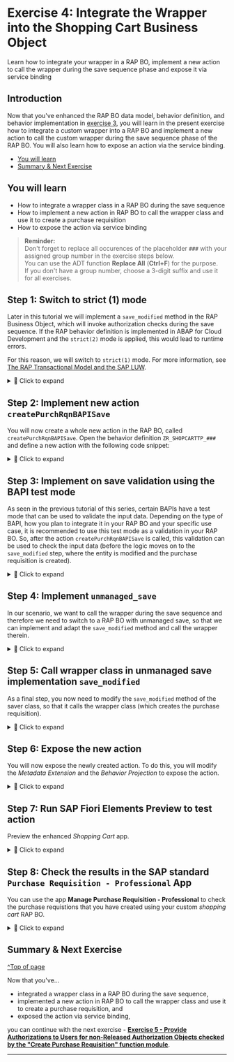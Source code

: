 # Exercise 4: Integrate the Wrapper into the Shopping Cart Business Object
<!-- description --> Learn how to integrate your wrapper in a RAP BO, implement a new action to call the wrapper during the save sequence phase and expose it via service binding

## Introduction

Now that you've enhanced the RAP BO data model, behavior definition, and behavior implementation in [exercise 3](../ex3/README.md), you will learn in the present exercise how to integrate a custom wrapper into a RAP BO and implement a new action to call the custom wrapper during the save sequence phase of the RAP BO. You will also learn how to expose an action via the service binding. 

<!--
## Intro
>Throughout this tutorial, wherever ### appears, use a number (e.g. 000). This tutorial is done with the placeholder 000.

In this tutorial you will take the wrapper that you created and you will integrate it in your shopping cart RAP Business Object (RAP BO) to create purchase requisitions in your online shop application as indicated in the [Using BAPIs in RAP](https://blogs.sap.com/2022/11/30/using-bapis-in-rap/) blog post:

- You will implement a new action. The action shall change the status of the business object instance to "Submitted".
- You will implement a validation for the status. When the status is "Submitted", the validation will call the BAPI in test mode via the wrapper. It will return any error message raised by the BAPI. These error messages are then returned to the end user.
- You will adapt the RAP BO and turn it into a RAP BO with unmanaged save. In the corresponding `save_modified` method implementation, when the status of a business object instance is "Submitted", the wrapper will be called via the BAPI and a purchase requisition is created for that business object instance.

-->


- [You will learn](#you-will-learn)
- [Summary & Next Exercise](#summary--next-exercise)  


## You will learn
- How to integrate a wrapper class in a RAP BO during the save sequence
- How to implement a new action in RAP BO to call the wrapper class and use it to create a purchase requisition
- How to expose the action via service binding

> **Reminder:**   
> Don't forget to replace all occurences of the placeholder **`###`** with your assigned group number in the exercise steps below.  
> You can use the ADT function **Replace All** (**Ctrl+F**) for the purpose.   
> If you don't have a group number, choose a 3-digit suffix and use it for all exercises.

## Step 1: Switch to strict (1) mode

Later in this tutorial we will implement a `save_modified` method in the RAP Business Object, which will invoke authorization checks during the save sequence. If the RAP behavior definition is implemented in ABAP for Cloud Development and the `strict(2)` mode is applied, this would lead to runtime errors. 

For this reason, we will switch to `strict(1)` mode. For more information, see [The RAP Transactional Model and the SAP LUW](https://help.sap.com/docs/abap-cloud/abap-rap/rap-transactional-model-and-sap-luw).

<details>
  <summary>🔵 Click to expand</summary>
  
Connect to your system via ADT and navigate to the package `Z_PURCHASE_REQ_###` containing the RAP BO. Open the behavior definition `ZR_SHOPCARTTP_###` and change to `strict(1)` mode:

![Switch strict mode](images/switch_strict_mode.png)

Save and activate it.

Open the behavior definition `ZC_SHOPCARTTP_###` and change to `strict(1)` mode there as well:

![Switch strict mode](images/switch_strict_mode2.png)

Save and activate it.

</details>

## Step 2: Implement new action `createPurchRqnBAPISave`

You will now create a whole new action in the RAP BO, called `createPurchRqnBAPISave`. Open the behavior definition `ZR_SHOPCARTTP_###` and define a new action with the following code snippet:

<details>
  <summary>🔵 Click to expand</summary>
  
```ABAP
  action ( features : instance ) createPurchRqnBAPISave result [1] $self;

```

Your behavior definition should look as follows:

![define action](images/declare_action.png)

Save and activate it.

Position the cursor on the newly defined action and use the shortcut `ctrl + 1` to load the quick assist proposals, then double-click on `add method for action createPurchRqnBAPISave of entity zr_shopcarttp_### in local class lhc_shopcart`. 

This will automatically create an empty method implementation in the `lhc_shopcart` class. Implement the method as follows:

``` ABAP
  METHOD createPurchRqnBAPISave.
  "read transfered order instances
  READ ENTITIES OF zr_shopcarttp_### IN LOCAL MODE
    ENTITY ShoppingCart
      ALL FIELDS WITH
      CORRESPONDING #( keys )
    RESULT DATA(OnlineOrders).
 
  MODIFY ENTITIES OF zr_shopcarttp_### IN LOCAL MODE
     ENTITY ShoppingCart
        UPDATE FIELDS ( OverallStatus )
           WITH VALUE #( FOR key IN keys (
            OrderUUID = key-OrderUUID
            OverallStatus = c_overall_status-submitted
         ) ).
 
  "Read the changed data for action result
  READ ENTITIES OF zr_shopcarttp_### IN LOCAL MODE
    ENTITY ShoppingCart
      ALL FIELDS WITH
      CORRESPONDING #( keys )
    RESULT DATA(result_read).
  "return result entities
  result = VALUE #( FOR result_order IN result_read ( %tky   = result_order-%tky
                                                      %param = result_order ) ).
  ENDMETHOD.

```

Save and activate it.

This action will mark the orders where purchase requisition shall be created using the `OverallStatus` field. In a later step we will create the `save_modified` implementation and adapt it to use this `OverallStatus` field to filter the orders where purchase requisition shall be created. 
As a result, when the button for this action is clicked in the UI, a new purchase requisition will be created for the selected entity via the wrapper class.

You now need to adapt the `get_instance_features` method in the `lhc_shopcart` class of the behavior implementation by adding the following code snippet:

```ABAP
%action-createPurchRqnBAPISave
= COND #( WHEN OnlineOrder-OverallStatus = c_overall_status-submitted OR OnlineOrder-%is_draft = if_abap_behv=>mk-on
          THEN if_abap_behv=>fc-o-disabled
          ELSE if_abap_behv=>fc-o-enabled )
```

So the method implementation now looks as follows:

![Add the condition for the new action](images/get_instance_features.png)

Save and activate it.

</details>

## Step 3: Implement on save validation using the BAPI test mode

As seen in the previous tutorial of this series, certain BAPIs have a test mode that can be used to validate the input data. Depending on the type of BAPI, how you plan to integrate it in your RAP BO and your specific use case, it is recommended to use this test mode as a validation in your RAP BO. So, after the action `createPurchRqnBAPISave` is called, this validation can be used to check the input data (before the logic moves on to the `save_modified` step, where the entity is modified and the purchase requisition is created).

<details>
  <summary>🔵 Click to expand</summary>
  
Open the behavior definition `ZR_SHOPCARTTP_###` and implement a new validation called `checkPurchaseRequisition`:

Add the following statement so that the validation will be executed also in draft mode.  

```ABAP
  draft determine action Prepare { validation checkOrderedQuantity; validation checkDeliveryDate; validation checkPurchaseRequisition;}
```

And add the following code to define the new validation (see also screen shot below).      
```ABAP  
  validation checkPurchaseRequisition on save { field OverallStatus; }
```

![Add validation](images/add_validation.png)

Save and activate it. Then place the cursor on the newly created validation and use the shortcut `ctrl + 1` to load the quick assist proposals, then double-click on `Add method for validation checkpurchaserequisition of entity zr_shopcarttp_### in local class lhc_shopcart` and implement the method as follows:

<details>
  <summary>🟡📄 Click to expand and view or copy the source code!</summary>  
  
``` ABAP
  METHOD checkpurchaserequisition.

    DATA prheader TYPE zif_wrap_bapi_pr_###=>bapimereqheader .
    DATA prheaderx TYPE zif_wrap_bapi_pr_###=>bapimereqheaderx .
    DATA number  TYPE zif_wrap_bapi_pr_###=>banfn  .
    DATA pritem  TYPE zif_wrap_bapi_pr_###=>_bapimereqitemimp .
    DATA pritemx  TYPE zif_wrap_bapi_pr_###=>_bapimereqitemx  .
    DATA prheaderexp  TYPE zif_wrap_bapi_pr_###=>bapimereqheader .
    DATA  return  TYPE zif_wrap_bapi_pr_###=>_bapiret2 .

    "read relevant order instance data
    READ ENTITIES OF zr_shopcarttp_### IN LOCAL MODE
      ENTITY ShoppingCart
        ALL FIELDS WITH
        CORRESPONDING #( keys )
      RESULT DATA(OnlineOrders).

    prheader = VALUE #( pr_type = 'NB' ).
    prheaderx = VALUE #( pr_type = 'X' ).

    LOOP AT OnlineOrders INTO DATA(OnlineOrder) WHERE OverallStatus = c_overall_status-submitted.

      pritem           = VALUE #( (
                           preq_item  = '00010'
                           plant      = '1010'
                           acctasscat = 'U'
                           currency   = OnlineOrder-Currency
                           deliv_date = OnlineOrder-DeliveryDate
                           material   = 'ZPRINTER01'
                           matl_group = 'A001'
                           preq_price = OnlineOrder-Price
                           quantity   = OnlineOrder-OrderQuantity
                           unit       = 'ST'
                           pur_group = '001'
                           purch_org = '1010'
                           short_text =  OnlineOrder-OrderedItem
                         ) ).

      pritemx           = VALUE #( (
                        preq_item  = '00010'
                        plant      = 'X'
                        acctasscat = 'X'
                        currency   = 'X'
                        deliv_date = 'X'
                        material   = 'X'
                        matl_group = 'X'
                        preq_price = 'X'
                        quantity   = 'X'
                        unit       = 'X'
                        pur_group = 'X'
                        purch_org = 'X'
                        short_text = 'X'
                      ) ).


      zcl_f_wrap_bapi_pr_###=>create_instance( )->bapi_pr_create(  
          EXPORTING
            prheader = prheader
            prheaderx = prheaderx
            testrun = abap_true
          IMPORTING
            number   = number
            prheaderexp = prheaderexp
          CHANGING
            pritem          = pritem
            pritemx         = pritemx
            return          = return
            )
        .

      LOOP AT return INTO DATA(pr_return_msg) WHERE type = 'E' OR type = 'W'.
        APPEND VALUE #(
          orderuuid = OnlineOrder-OrderUUID
          %msg = new_message(
                        id        = pr_return_msg-id
                        number    = pr_return_msg-number
                        severity  = COND #( WHEN pr_return_msg-type = 'E' THEN if_abap_behv_message=>severity-error
                                            WHEN pr_return_msg-type = 'W' THEN if_abap_behv_message=>severity-warning
                                             )
                         v1 = pr_return_msg-message_v1
                         v2 = pr_return_msg-message_v2
                         v3 = pr_return_msg-message_v3
                         v4 = pr_return_msg-message_v4  )
          %element-purchaserequisition = if_abap_behv=>mk-on
          %action-createPurchRqnBAPISave = if_abap_behv=>mk-on
           ) TO reported-shoppingcart.

        APPEND VALUE #(
         orderuuid = OnlineOrder-OrderUUID
         %fail = VALUE #( cause = if_abap_behv=>cause-unspecific )
        ) TO failed-shoppingcart.
      ENDLOOP.
    ENDLOOP.

  ENDMETHOD.
```
</details>

The method reads the entities of the RAP BO, checks the entries and triggers the BAPI test mode call for those orders where a purchase requisition is being created. The method also takes care of error handling: it filters for any error or warning raised from the BAPI call and passes it on to the UI which would display a pop-up error message if needed.

Save it and activate it.

> **Brief explanantion**:     
> The parameter `FOR VALIDATE ON SAVE` means that the method will be used during the save sequence of the RAP BO. Which means that after the creation of a new entry, when the user will save it, this method will be called to check the validity of the input data.
> 
> For the scope of this tutorial, we will use the material `ZPRINTER01`, which is automatically available in any [Fully-Activated Appliance](https://blogs.sap.com/2018/12/12/sap-s4hana-fully-activated-appliance-create-your-sap-s4hana-1809-system-in-a-fraction-of-the-usual-setup-time/) in SAP Cloud Appliance Library. If you are using a different system, you might have to create a material to use in the tutorial (see [Creating Materials](https://help.sap.com/docs/SAP_S4HANA_ON-PREMISE/f7fddfe4caca43dd967ac4c9ce6a70e4/23d6b8535c39b44ce10000000a174cb4.html?version=2022.000)).

</details>

## Step 4: Implement `unmanaged_save`

In our scenario, we want to call the wrapper during the save sequence and therefore we need to switch to a RAP BO with unmanaged save, so that we can implement and adapt the `save_modified` method and call the wrapper therein.

<details>
  <summary>🔵 Click to expand</summary>
  
Open the behavior definition `ZR_SHOPCARTTP_###`, **delete** or **comment out** the following line:

```ABAP
//persistent table zashopcart_### 
```
and **add** the unmanaged save statement:

```ABAP
with unmanaged save

```

![Add unmanaged save](images/add_unmanaged_save.png)

Save and activate it. Position the cursor on the `with unmanaged save` statement and use the shortcut `ctrl + 1` to load the quick assist proposals, then double-click on `Add required method save_modified in new local saver class` to automatically create an empty implementation for the method. Implement it as follows:

```ABAP
  METHOD save_modified.

    DATA : lt_shopping_cart_as        TYPE STANDARD TABLE OF zashopcart_###,
          ls_shopping_cart_as        TYPE                   zashopcart_###.
    IF create-shoppingcart IS NOT INITIAL.
      lt_shopping_cart_as = CORRESPONDING #( create-shoppingcart MAPPING FROM ENTITY ).
      INSERT zashopcart_### FROM TABLE @lt_shopping_cart_as.
    ENDIF.
    IF update IS NOT INITIAL.
      CLEAR lt_shopping_cart_as.
      lt_shopping_cart_as = CORRESPONDING #( update-shoppingcart MAPPING FROM ENTITY ).
      LOOP AT update-shoppingcart  INTO DATA(shoppingcart) WHERE OrderUUID IS NOT INITIAL.
        MODIFY zashopcart_### FROM TABLE @lt_shopping_cart_as.
      ENDLOOP.
    ENDIF.

    LOOP AT delete-shoppingcart INTO DATA(shoppingcart_delete) WHERE OrderUUID IS NOT INITIAL.
      DELETE FROM zashopcart_### WHERE order_uuid = @shoppingcart_delete-OrderUUID.
      DELETE FROM zdshopcart_### WHERE orderuuid = @shoppingcart_delete-OrderUUID.
    ENDLOOP.
  ENDMETHOD.

```

Save and activate it.

> **Brief explanantion**:      
> We use the unmanaged save option for our scenario, rather than the additional save option. This is because the additional save should only be used in case data needs to be saved in addition to BO data in a persistence outside the BO, as stated in the [Additional Save documentation](https://help.sap.com/docs/SAP_S4HANA_CLOUD/e5522a8a7b174979913c99268bc03f1a/ca7097c8ea404b11b1f1334fd54cdd15.html). Since this is not our use case (the purchase requisition is created and saved in the persistency of the shopping cart BO), we rely on the unmanaged save option.

</details>

## Step 5: Call wrapper class in unmanaged save implementation `save_modified`

As a final step, you now need to modify the `save_modified` method of the saver class, so that it calls the wrapper class (which creates the purchase requisition).

<details>
  <summary>🔵 Click to expand</summary>
  
Open the `lsc_zr_shopcarttp_###` class of the behavior implementation and navigate to the `save_modified` method. Add the following code snippet:

```ABAP
    IF update IS NOT INITIAL.
      LOOP AT update-shoppingcart INTO DATA(OnlineOrder) WHERE %control-OverallStatus = if_abap_behv=>mk-on.
        DATA pr_returns TYPE zif_wrap_bapi_pr_create_###=>pr_returns.
        DATA(purchase_requisition) = zcl_bapi_wrap_factory_###=>create_instance( )->create(
          EXPORTING
            pr_header        = VALUE zif_wrap_bapi_pr_create_###=>pr_header( pr_type = 'NB' )
            pr_items         = VALUE zif_wrap_bapi_pr_create_###=>pr_items( (
              preq_item  = '00010'
              plant      = '1010'
              acctasscat = 'U'
              currency   = OnlineOrder-Currency
              deliv_date = OnlineOrder-DeliveryDate
              material   = 'ZPRINTER01'
              matl_group = 'A001'
              preq_price = OnlineOrder-Price
              quantity   = OnlineOrder-OrderQuantity
              unit       = 'ST'
              pur_group = '001'
              purch_org = '1010'
              short_text = OnlineOrder-OrderedItem
            ) )

          IMPORTING
            pr_returns   = pr_returns
        ).

        ASSERT NOT line_exists( pr_returns[ type = 'E' ] ).

        DATA(creation_date) = cl_abap_context_info=>get_system_date(  ).

        UPDATE zashopcart_###
        SET purchase_requisition = @purchase_requisition,
            pr_creation_date = @creation_date
        WHERE order_uuid = @OnlineOrder-OrderUUID.
      ENDLOOP.
    ENDIF.
```

The `save_modified` method implementation should now look as follows:

<details>
  <summary>🟡📄 Click to expand and view or copy the source code!</summary>  

```ABAP
  METHOD save_modified.
    DATA : lt_shopping_cart_as        TYPE STANDARD TABLE OF zashopcart_###,
           ls_shoppingcart_as        TYPE                   zashopcart_###.
    IF create-shoppingcart IS NOT INITIAL.
      lt_shopping_cart_as = CORRESPONDING #( create-shoppingcart MAPPING FROM ENTITY ).
      INSERT zashopcart_### FROM TABLE @lt_shopping_cart_as.
    ENDIF.
    IF update IS NOT INITIAL.
      CLEAR lt_shopping_cart_as.
      lt_shopping_cart_as = CORRESPONDING #( update-shoppingcart MAPPING FROM ENTITY ).
      LOOP AT update-shoppingcart  INTO DATA(shoppingcart) WHERE OrderUUID IS NOT INITIAL.
        MODIFY zashopcart_### FROM TABLE @lt_shopping_cart_as.
      ENDLOOP.
    ENDIF.

    IF update IS NOT INITIAL.
      LOOP AT update-shoppingcart INTO DATA(OnlineOrder) WHERE %control-OverallStatus = if_abap_behv=>mk-on.
        DATA pr_returns TYPE zif_wrap_bapi_pr_create_###=>pr_returns.
        DATA(purchase_requisition) = zcl_bapi_wrap_factory_###=>create_instance( )->create(
          EXPORTING
            pr_header        = VALUE zif_wrap_bapi_pr_create_###=>pr_header( pr_type = 'NB' )
            pr_items         = VALUE zif_wrap_bapi_pr_create_###=>pr_items( (
              preq_item  = '00010'
              plant      = '1010'
              acctasscat = 'U'
              currency   = OnlineOrder-Currency
              deliv_date = OnlineOrder-DeliveryDate
              material   = 'ZPRINTER01'
              matl_group = 'A001'
              preq_price = OnlineOrder-Price
              quantity   = OnlineOrder-OrderQuantity
              unit       = 'ST'
              pur_group = '001'
              purch_org = '1010'
              short_text = OnlineOrder-OrderedItem
            ) )

          IMPORTING
            pr_returns    = pr_returns
        ).

        ASSERT NOT line_exists( pr_returns[ type = 'E' ] ).

        DATA(creation_date) = cl_abap_context_info=>get_system_date(  ).

        UPDATE zashopcart_###
        SET purchase_requisition = @purchase_requisition,
            pr_creation_date = @creation_date
        WHERE order_uuid = @OnlineOrder-OrderUUID.
      ENDLOOP.
    ENDIF.

    LOOP AT delete-shoppingcart INTO DATA(shoppingcart_delete) WHERE OrderUUID IS NOT INITIAL.
      DELETE FROM zashopcart_### WHERE order_uuid = @shoppingcart_delete-OrderUUID.
      DELETE FROM zdshopcart_### WHERE orderuuid = @shoppingcart_delete-OrderUUID.
    ENDLOOP.
  ENDMETHOD.
```
</details>

Save and activate it.

The logic is now fully implemented: when the new action is used, shopping cart orders are marked (similar to a checkbox) using the `OverallStatus` field, they are subsequently validated for purchase requisition creation and then used to create the actual purchase requisition in the unmanaged save implementation in the `save_modified` method.

> **Brief explanantion**:      
> The BAPI wrapper call is implemented in the unmanaged save implementation `save_modified`, and not directly in the action implementation. The reason is for transactional consistency: during the BAPI call a `CALL FUNCTION IN UPDATE TASK` happens, and the update task is not allowed in the interaction phase or early-save phase and leads to a runtime error.
>
> You might notice that the `save_modified` now has two `IF update IS NOT INITIAL` sections, one from the original behavior implementation from the previous step (which is representative of a standard save sequence implementation for the `save_modified` method), and the new one we just implemented (which calls the wrapper to create a purchase requisition during the save sequence). This is not strictly necessary, and the logic could be combined, but for the sake of clarity and modularity we decided to keep it separated for this tutorial series (even if it is slightly redundant).
>
> Given our implementation, there is no way to handle errors at this phase, so the `ASSERT` statement is used as a contingency: it catches any error that was not caught during the validation phase and leads to a runtime error.

</details>

## Step 6: Expose the new action

You will now expose the newly created action. To do this, you will modify the *Metadata Extension* and the *Behavior Projection* to expose the action.

<details>
  <summary>🔵 Click to expand</summary>
  
Open the Metadata Extension `ZC_SHOPCARTTP_###` and substitute all the metadata content referring to the action `PurchaseRequisition` with the following code snippet referring to the new action:

```ABAP
  @UI.lineItem: [ {
    position: 70 ,
    label: 'Purchase requisition number',
    importance: #HIGH
  },

  { type: #FOR_ACTION, dataAction: 'createPurchRqnBAPISave', label: 'Create PR via BAPI in SAVE' } ]
  @UI.identification: [ { position: 70, label: 'Purchase Requisition Number' } , { type: #FOR_ACTION, dataAction: 'createPurchRqnBAPISave', label: 'Create PR via BAPI in SAVE' } ]
  PurchaseRequisition;
```

Your metadata implementation should look like this:

![Metadata](images/new_metadata.png)

Save and activate it.

Open the Behavior Definition `ZC_SHOPCARTTP_###` and expose the new action with the code snippet:

```ABAP
  use action createPurchRqnBAPISave;
``` 

The Behavior Definition should now look as follows:

```ABAP
  projection;
  strict ( 1 );
  use draft;

  define behavior for ZC_SHOPCARTTP_### alias ShoppingCart
  use etag

  {
    use create;
    use update;
    use delete;

    use action Edit;
    use action Activate;
    use action Discard;
    use action Resume;
    use action Prepare;

    use action createPurchRqnBAPISave;
  }
``` 

Save and activate it.

</details>

## Step 7: Run SAP Fiori Elements Preview to test action

Preview the enhanced _Shopping Cart_ app.

<details>
  <summary>🔵 Click to expand</summary>
  
In ADT, open the Service Binding `ZUI_SHOPCART_O4_###` and click on the **Preview** button to start a preview of the UI of your RAP BO. You will be prompted to login. Create a new entry and then click on the button `Create PR via BAPI in SAVE` to create the purchase requisition:

![Create new entry](images/create_pr.png)

![Create PR](images/create_pr_2.png)

The purchase requisition will be created:

![Create PR - result](images/create_pr_3.png)

</details>

## Step 8: Check the results in the SAP standard `Purchase Requisition - Professional` App

You can  use the app **Manage Purchase Requisition - Professional** to check the purchase requistions that you have created using your custom _shopping cart_ RAP BO.   

<details>
  <summary>🔵 Click to expand</summary>
  
  1. In a preconfigured appliance system, the standard **Manage Purchase Requisition - Professional** app can be started using the ABAP Fiori Launchpad using the following URL, where you will replace `xxx.xxx.xxx.xxx` with your assigned system IP address:     
  
     https://xxx.xxx.xxx.xxx:44301/sap/bc/ui2/flp?sap-client=100&sap-language=EN#PurchaseRequisition-maintain
    
     > **Hint:** Alternatively, you can launch the ABAP Fiori launchpad using the transaction code **`/ui2/flp`** (`/n/ui2/flp`) and then search for the app *Manage Purchase Requisition - Professional*.

     **Manage Purchase Requistion - SAP standard application**   
     ![Manage Purchase Requistion - Professional](images/pr_professional_app.png)  
    
     Now you can search for the created purchase requisition number.

     > **Note**
     > Before checking the results in the ADT Fiori Elements preview make sure to clear the cache by pressing **F12** and by selecting **clear cache and refresh**. Otherwise you might run into the issue that the button 
       of the action is visible but not functional.   

</details>

## Summary & Next Exercise
[^Top of page](#)

Now that you've... 
- integrated a wrapper class in a RAP BO during the save sequence,
- implemented a new action in RAP BO to call the wrapper class and use it to create a purchase requisition, and 
- exposed the action via service binding,

you can continue with the next exercise - **[Exercise 5 - Provide Authorizations to Users for non-Released Authorization Objects checked by the "Create Purchase Requisition" function module](../ex5/README.md)**.

---
